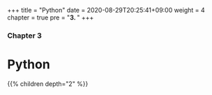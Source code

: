 +++
title = "Python"
date = 2020-08-29T20:25:41+09:00
weight = 4
chapter = true
pre = "<b>3. </b>"
+++

### Chapter 3

# Python
{{% children depth="2" %}}